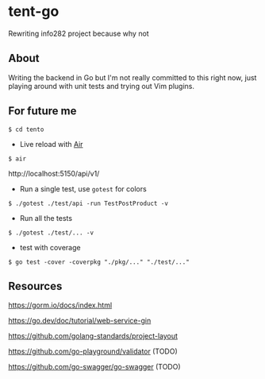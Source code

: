 # tent-go
Rewriting info282 project because why not

## About

Writing the backend in Go but I'm not really committed to this right now, just playing around with unit tests and trying out Vim plugins.

## For future me

`$ cd tento`

- Live reload with [Air](https://github.com/cosmtrek/air) 

`$ air`

http://localhost:5150/api/v1/

- Run a single test, use `gotest` for colors
 
`$ ./gotest ./test/api -run TestPostProduct -v`

- Run all the tests

`$ ./gotest ./test/... -v  `

- test with coverage

`$ go test -cover -coverpkg "./pkg/..." "./test/..." `

## Resources

https://gorm.io/docs/index.html

https://go.dev/doc/tutorial/web-service-gin

https://github.com/golang-standards/project-layout

https://github.com/go-playground/validator (TODO)

https://github.com/go-swagger/go-swagger (TODO)
